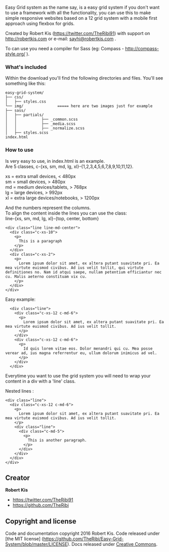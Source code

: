 Easy Grid system as the name say, is a easy grid system if you don't want to use a framework with all the functionality, you can use this to make simple responsive websites based on a 12 grid system with a mobile first approach using flexbox for grids.

Created by Robert Kis (https://twitter.com/TheRibi91) with support on http://robertkis.com or e-mail: sayhi@robertkis.com .

To can use you need a compiler for Sass (eg: Compass - http://compass-style.org/ ).

### What's included

Within the download you'll find the following directories and files. You'll see something like this:

```
easy-grid-system/
├── css/
│   ├── styles.css
└── img/               ===== here are two images just for example
├── sass/
│   ├── partials/
│   │           ├── _common.scss
│   │           ├── _media.scss
│   │           ├── _normalize.scss
│   ├── styles.scss
index.html
```
### How to use

Is very easy to use, in index.html is an example.<br/>
Are 5 classes, c-{xs, sm, md, lg, xl}-{1,2,3,4,5,6,7,8,9,10,11,12}.<br/>

xs = extra small devices, < 480px <br/>
sm = small devices, > 480px <br/>
md = medium devices/tablets, > 768px <br/>
lg = large devices, > 992px <br/>
xl = extra large devices/notebooks, > 1200px <br/>

And the numbers represent the columns. <br/>
To align the content inside the lines you can use the class: <br/>
  line-{xs, sm, md, lg, xl}-{top, center, bottom}

  ```
  <div class="line line-md-center">
    <div class="c-xs-10">
      <p>
        This is a paragraph
      </p>
    </div>
    <div class="c-xs-2">
      <p>
        Lorem ipsum dolor sit amet, ex altera putant suavitate pri. Ea mea virtute euismod civibus. Ad ius velit tollit, qui virtute definitiones no. Nam id atqui saepe, nullam petentium efficiantur nec cu. Malis aeterno constituam vix cu.
      </p>
    </div>
  </div>
  ```

Easy example:

```
  <div class="line">
    <div class="c-xs-12 c-md-6">
      <p>
        Lorem ipsum dolor sit amet, ex altera putant suavitate pri. Ea mea virtute euismod civibus. Ad ius velit tollit.
      </p>
    </div>
    <div class="c-xs-12 c-md-6">
      <p>
        Id quis lorem vitae eos. Dolor menandri qui cu. Mea posse verear ad, ius magna referrentur eu, ullum dolorum inimicus ad vel.
      </p>
    </div>
  </div>

```

Everytime you want to use the grid system you will need to wrap your content in a div with a 'line' class.

Nested lines :

```
<div class="line">
  <div class="c-xs-12 c-md-6">
    <p>
      Lorem ipsum dolor sit amet, ex altera putant suavitate pri. Ea mea virtute euismod civibus. Ad ius velit tollit.
    </p>
    <div class="line">
      <div class="c-md-5">
        <p>
          This is another paragraph.
        </p>
      </div>
    </div>
  </div>
</div>

```

## Creator

**Robert Kis**

- <https://twitter.com/TheRibi91>
- <https://github.com/TheRibi>

## Copyright and license

Code and documentation copyright 2016 Robert Kis. Code released under [the MIT license] (https://github.com/TheRibi/Easy-Grid-System/blob/master/LICENSE). Docs released under [Creative Commons](https://github.com/TheRibi/Easy-Grid-System/blob/master/LICENSE).
